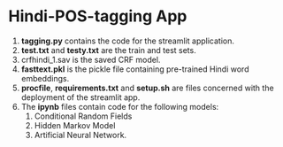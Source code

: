 # Hindi-POS-tagging App

1. **tagging.py** contains the code for the streamlit application.
2. **test.txt** and **testy.txt** are the train and test sets.
3. crfhindi_1.sav is the saved CRF model.
4. **fasttext.pkl** is the pickle file containing pre-trained Hindi word embeddings.
5. **procfile**, **requirements.txt** and **setup.sh** are files concerned with the deployment of the streamlit app.
6. The  **ipynb** files contain code for the following models:
      1. Conditional Random Fields
      2. Hidden Markov Model
      3. Artificial Neural Network.

